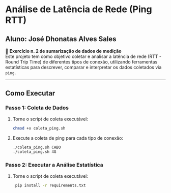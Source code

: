 # Análise de Latência de Rede (Ping RTT)
## Aluno: José Dhonatas Alves Sales

📘 **Exercício n. 2 de sumarização de dados de medição**  
Este projeto tem como objetivo coletar e analisar a latência de rede (RTT - Round Trip Time) de diferentes tipos de conexão, utilizando ferramentas estatísticas para descrever, comparar e interpretar os dados coletados via `ping`.

---

## Como Executar

### Passo 1: Coleta de Dados

1. Torne o script de coleta executável:
   ```bash
   chmod +x coleta_ping.sh


2. Execute a coleta de ping para cada tipo de conexão:
   ```bash
   ./coleta_ping.sh CABO
   ./coleta_ping.sh 4G


### Passo 2: Executar a Análise Estatística

1. Torne o script de coleta executável:
   ```bash
    pip install -r requirements.txt

